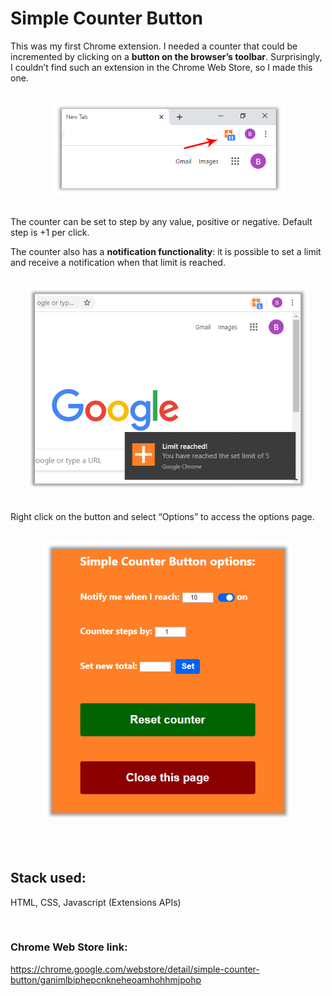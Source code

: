 # Simple Counter Button

This was my first Chrome extension. I needed a counter that could be incremented by clicking on a **button on the browser’s toolbar**. 
Surprisingly, I couldn’t find such an extension in the Chrome Web Store, so I made this one.

<br/>
<div align="center" >
  <img src="Docs/Screenshots/simple_counter_button.PNG" alt="Simple Counter Button screenshot 1" width="375px">
</div>
<br/>

The counter can be set to step by any value, positive or negative. Default step is +1 per click.

The counter also has a **notification functionality**: it is possible to set a limit and receive a notification when that limit is reached.

<br/>
<div align="center" >
  <img src="Docs/Screenshots/simple_counter_button_notification.PNG" alt="Simple Counter Button screenshot notification" width="450px">
</div>
<br/>

Right click on the button and select “Options” to access the options page.

<br/>
<div align="center" >
  <img src="Docs/Screenshots/simple_counter_button_options.PNG" alt="Simple Counter Button screenshot options" width="400px">
</div>
<br/>  
  
&nbsp;  

## Stack used:

HTML, CSS, Javascript (Extensions APIs)

&nbsp;
  
### Chrome Web Store link: 

https://chrome.google.com/webstore/detail/simple-counter-button/ganimlbiphepcnkneheoamhohhmjpohp
